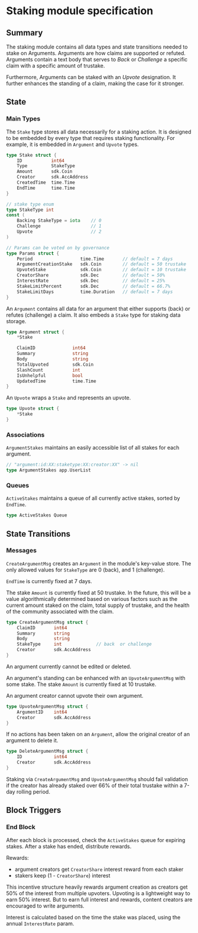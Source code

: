 # Staking module specification

## Summary

The staking module contains all data types and state transitions needed to stake on Arguments. Arguments are how claims are supported or refuted. Arguments contain a text body that serves to *Back* or *Challenge* a specific claim with a specific amount of trustake.

Furthermore, Arguments can be staked with an *Upvote* designation. It further enhances the standing of a claim, making the case for it stronger.

## State

### Main Types

The `Stake` type stores all data necessarily for a staking action. It is designed to be embedded by every type that requires staking functionality. For example, it is embedded in `Argument` and `Upvote` types.

```go
type Stake struct {
    ID           int64
    Type         StakeType
    Amount       sdk.Coin
    Creator      sdk.AccAddress
    CreatedTime  time.Time
    EndTime      time.Time
}

// stake type enum
type StakeType int
const (
    Backing StakeType = iota    // 0
    Challenge                   // 1
    Upvote                      // 2
)

// Params can be voted on by governance
type Params struct {
    Period                  time.Time       // default = 7 days
    ArgumentCreationStake   sdk.Coin        // default = 50 trustake
    UpvoteStake             sdk.Coin        // default = 10 trustake
    CreatorShare            sdk.Dec         // default = 50%
    InterestRate            sdk.Dec         // default = 25%
    StakeLimitPercent       sdk.Dec         // default = 66.7%
    StakeLimitDays          time.Duration   // default = 7 days
}
```

An `Argument` contains all data for an argument that either supports (back) or refutes (challenge) a claim. It also embeds a `Stake` type for staking data storage.

```go
type Argument struct {
    *Stake

    ClaimID              int64
    Summary              string
    Body                 string
    TotalUpvoted         sdk.Coin
    SlashCount           int
    IsUnhelpful          bool
    UpdatedTime          time.Time
}
```

An `Upvote` wraps a `Stake` and represents an upvote.

```go
type Upvote struct {
    *Stake
}
```

### Associations

`ArgumentStakes` maintains an easily accessible list of all stakes for each argument.

```go
// "argument:id:XX:staketype:XX:creator:XX" -> nil
type ArgumentStakes app.UserList
```

### Queues

`ActiveStakes` maintains a queue of all currently active stakes, sorted by `EndTime`.

```go
type ActiveStakes Queue
```

## State Transitions
### Messages

`CreateArgumentMsg` creates an `Argument` in the module's key-value store. The only allowed values for `StakeType` are 0 (back), and 1 (challenge). 

`EndTime` is currently fixed at 7 days. 

The stake `Amount` is currently fixed at 50 trustake. In the future, this will be a value algorithmically determined based on various factors such as the current amount staked on the claim, total supply of trustake, and the health of the community associated with the claim.

```go
type CreateArgumentMsg struct {
    ClaimID       int64
    Summary       string
    Body          string
    StakeType     int             // back  or challenge
    Creator       sdk.AccAddress
}
```

An argument currently cannot be edited or deleted.

An argument's standing can be enhanced with an `UpvoteArgumentMsg` with some stake. The stake `Amount` is currently fixed at 10 trustake.

An argument creator cannot upvote their own argument.

```go
type UpvoteArgumentMsg struct {
    ArgumentID    int64
    Creator       sdk.AccAddress
}
```

If no actions has been taken on an `Argument`, allow the original creator of an argument to delete it.

```go
type DeleteArgumentMsg struct {
    ID            int64
    Creator       sdk.AccAddress
}
```

Staking via `CreateArgumentMsg` and `UpvoteArgumentMsg` should fail validation if the creator has already staked over 66% of their total trustake within a 7-day rolling period. 

## Block Triggers

### End Block

After each block is processed, check the `ActiveStakes` queue for expiring stakes. After a stake has ended, distribute rewards.

Rewards:
* argument creators get `CreatorShare` interest reward from each staker
* stakers keep (1 - `CreatorShare`) interest

This incentive structure heavily rewards argument creation as creators get 50% of the interest from multiple upvoters. Upvoting is a lightweight way to earn 50% interest. But to earn full interest and rewards, content creators are encouraged to write arguments.

Interest is calculated based on the time the stake was placed, using the annual `InterestRate` param.

